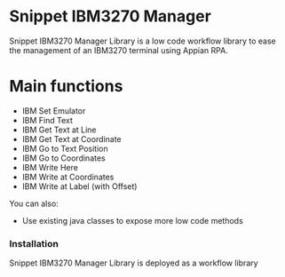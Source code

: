 # Snippet IBM3270 Manager

Snippet IBM3270 Manager Library is a low code workflow library to ease the management of an IBM3270 terminal using Appian RPA.
# Main functions

  - IBM Set Emulator 
  - IBM Find Text
  - IBM Get Text at Line
  - IBM Get Text at Coordinate
  - IBM Go to Text Position
  - IBM Go to Coordinates
  - IBM Write Here
  - IBM Write at Coordinates
  - IBM Write at Label (with Offset)
  

You can also:
  - Use existing java classes to expose more low code methods

### Installation

Snippet IBM3270 Manager Library is deployed as a workflow library
